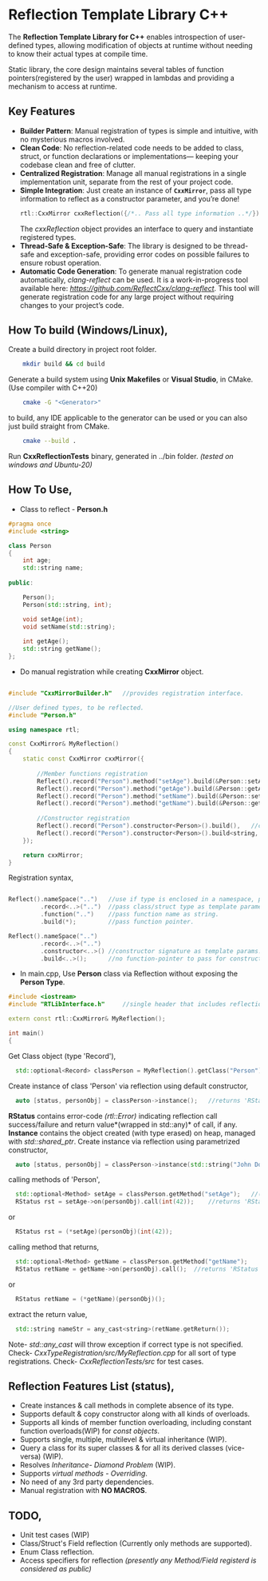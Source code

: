 # Reflection Template Library C++

The **Reflection Template Library for C++** enables introspection of user-defined types, allowing modification of objects at runtime without needing to know their actual types at compile time.

Static library, the core design maintains several tables of function pointers(registered by the user) wrapped in lambdas and providing a mechanism to access at runtime.

## Key Features

- **Builder Pattern**: Manual registration of types is simple and intuitive, with no mysterious macros involved.
- **Clean Code**: No reflection-related code needs to be added to class, struct, or function declarations or implementations— keeping your codebase clean and free of clutter.
- **Centralized Registration**: Manage all manual registrations in a single implementation unit, separate from the rest of your project code.
- **Simple Integration**: Just create an instance of **`CxxMirror`**, pass all type information to reflect as a constructor parameter, and you’re done!
  ```c++
  rtl::CxxMirror cxxReflection({/*.. Pass all type information ..*/});
  ```
  The *cxxReflection* object provides an interface to query and instantiate registered types.
- **Thread-Safe & Exception-Safe**: The library is designed to be thread-safe and exception-safe, providing error codes on possible failures to ensure robust operation.
- **Automatic Code Generation**: To generate manual registration code automatically, *clang-reflect* can be used. It is a work-in-progress tool available here: *https://github.com/ReflectCxx/clang-reflect*. This tool will generate registration code for any large project without requiring changes to your project’s code.

## How To build (Windows/Linux),

Create a build directory in project root folder.
```sh
    mkdir build && cd build
```
Generate a build system using **Unix Makefiles** or **Visual Studio**, in CMake. (Use compiler with C++20)
```sh
    cmake -G "<Generator>"
```   
to build, any IDE applicable to the generator can be used or you can also just build straight from CMake.
```sh
    cmake --build .
```
Run **CxxReflectionTests** binary, generated in ../bin folder. *(tested on windows and Ubuntu-20)*
## How To Use,
- Class to reflect - **Person.h**
```c++
#pragma once
#include <string>

class Person
{
    int age;
    std::string name;
	
public:

    Person();
    Person(std::string, int);

    void setAge(int);
    void setName(std::string);
	
	int getAge();
    std::string getName();
};
```
- Do manual registration while creating **CxxMirror** object.
```c++

#include "CxxMirrorBuilder.h"	//provides registration interface.

//User defined types, to be reflected.
#include "Person.h"

using namespace rtl;

const CxxMirror& MyReflection() 
{
    static const CxxMirror cxxMirror({
	
        //Member functions registration
        Reflect().record("Person").method("setAge").build(&Person::setAge),
        Reflect().record("Person").method("getAge").build(&Person::getAge),
        Reflect().record("Person").method("setName").build(&Person::setName),
        Reflect().record("Person").method("getName").build(&Person::getName),
	
        //Constructor registration
        Reflect().record("Person").constructor<Person>().build(),	//ctor taking zero arguments
        Reflect().record("Person").constructor<Person>().build<string, int>()	//ctor with arguments, Person(string, int)
    });

    return cxxMirror;
}
```
Registration syntax,
```c++

Reflect().nameSpace("..")   //use if type is enclosed in a namespace, pass namespace as string.
         .record<..>("..")  //pass class/struct type as template parameter and name as string.
         .function("..")    //pass function name as string.
         .build(*);         //pass function pointer.

Reflect().nameSpace("..")
         .record<..>("..")
         .constructor<..>()	//constructor signature as template params.
         .build<..>();		//no function-pointer to pass for constructors.
```
- In main.cpp, Use **Person** class via Reflection without exposing the **Person Type**.
```c++
#include <iostream>
#include "RTLibInterface.h"		//single header that includes reflection-access-interface.

extern const rtl::CxxMirror& MyReflection();

int main()
{
```
Get Class object (type 'Record'),
```c++
  std::optional<Record> classPerson = MyReflection().getClass("Person");   //returns 'Record' object associated with 'class Person'
```
Create instance of class 'Person' via reflection using default constructor,
```c++
  auto [status, personObj] = classPerson->instance();	//returns 'RStatus' and 'Instance' type objects respectively.
```
**RStatus** contains error-code *(rtl::Error)* indicating reflection call success/failure and return value*(wrapped in std::any)* of call, if any.
**Instance** contains the object created (with type erased) on heap, managed with *std::shared_ptr*.
Create instance via reflection using parametrized constructor,
```c++
  auto [status, personObj] = classPerson->instance(std::string("John Doe"), int(42));	//argument types/order must match else call will fail.
```
calling methods of 'Person',
```c++
  std::optional<Method> setAge = classPerson.getMethod("setAge");	//(returns a callable 'Method' object)
  RStatus rst = setAge->on(personObj).call(int(42));	//returns 'RStatus', with no return value since 'setAge' is void.
```
or
```c++
  RStatus rst = (*setAge)(personObj)(int(42));
```
calling method that returns,
```c++
  std::optional<Method> getName = classPerson.getMethod("getName");
  RStatus retName = getName->on(personObj).call();	//returns 'RStatus', with value of type 'std::string'.
```
or
```c++
  RStatus retName = (*getName)(personObj)();
```
extract the return value,
```c++
  std::string nameStr = any_cast<string>(retName.getReturn());
```
Note- *std::any_cast* will throw exception if correct type is not specified.
Check- *CxxTypeRegistration/src/MyReflection.cpp* for all sort of type registrations.
Check- *CxxReflectionTests/src* for test cases.

## Reflection Features List (status),
- Create instances & call methods in complete absence of its type.
- Supports default & copy constructor along with all kinds of overloads.
- Supports all kinds of member function overloading, including constant function overloads(WIP) for *const objects*.
- Supports single, multiple, multilevel & virtual inheritance (WIP).
- Query a class for its super classes & for all its derived classes (vice-versa) (WIP).
- Resolves *Inheritance- Diamond Problem* (WIP).
- Supports *virtual methods - Overriding*.
- No need of any 3rd party dependencies.
- Manual registration with **NO MACROS**.

## TODO,
- Unit test cases (WIP)
- Class/Struct's Field reflection (Currently only methods are supported).
- Enum Class reflection.
- Access specifiers for reflection *(presently any Method/Field registerd is considered as public)*
